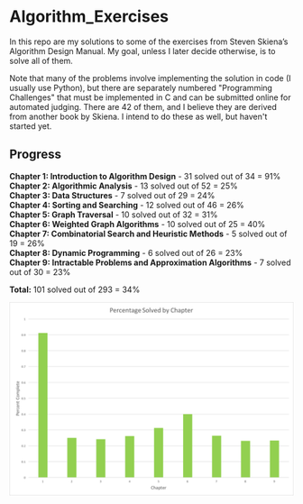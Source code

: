 # Algorithm_Exercises

In this repo are my solutions to some of the exercises from Steven Skiena’s Algorithm Design Manual. My goal, unless I later decide otherwise, is to solve all of them.

Note that many of the problems involve implementing the solution in code (I usually use Python), but there are separately numbered "Programming Challenges" that must be implemented in C and can be submitted online for automated judging. There are 42 of them, and I believe they are derived from another book by Skiena. I intend to do these as well, but haven't started yet.

## Progress

**Chapter 1: Introduction to Algorithm Design** - 31 solved out of 34 = 91%  
**Chapter 2: Algorithmic Analysis** - 13 solved out of 52 = 25%  
**Chapter 3: Data Structures** - 7 solved out of 29 = 24%  
**Chapter 4: Sorting and Searching** - 12 solved out of 46 = 26%  
**Chapter 5: Graph Traversal** - 10 solved out of 32 = 31%  
**Chapter 6: Weighted Graph Algorithms** - 10 solved out of 25 = 40%  
**Chapter 7: Combinatorial Search and Heuristic Methods** - 5 solved out of 19 = 26%  
**Chapter 8: Dynamic Programming** - 6 solved out of 26 = 23%  
**Chapter 9: Intractable Problems and Approximation Algorithms** - 7 solved out of 30 = 23%  

**Total:** 101 solved out of 293 = 34%

![Progress](Figures/Hallock_Fig_0-1.png)